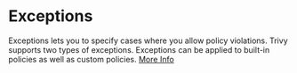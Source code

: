 # Exceptions

Exceptions lets you to specify cases where you allow policy violations. Trivy supports two types of exceptions.
Exceptions can be applied to built-in policies as well as custom policies.
[More Info](https://aquasecurity.github.io/trivy/v0.27.1/docs/misconfiguration/policy/exceptions/)